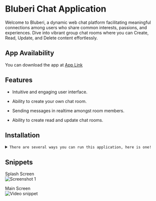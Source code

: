 # Bluberi Chat Application

Welcome to Bluberi, a dynamic web chat platform facilitating meaningful connections among users who share common interests, passions, and experiences. Dive into vibrant group chat rooms where you can Create, Read, Update, and Delete content effortlessly.

## App Availability

You can download the app at [App Link](https://github.com/carrot2803/Bluberi/tree/master)

## Features

-   Intuitive and engaging user interface.

-   Ability to create your own chat room.

-   Sending messages in realtime amongst room members.

-   Ability to create read and update chat rooms.

## Installation

<details>
<summary>
  <code>There are several ways you can run this application, here is one!</code>
</summary>

-   [Downloading repository as ZIP](https://github.com/carrot2803/Bluberi/archive/refs/heads/master.zip)
-   Running the following command in a terminal, provided the [GitHub CLI](https://cli.github.com/) has been previously installed:

```sh
git clone https://github.com/carrot2803/Bluberi.git
```

<code>Install Flask and dependencies: </code>

Run the following command to install the required dependencies:

```sh
pip install -r requirements.txt
```

Initialize the app:

```sh
flask init
```

Run the app:

```sh
flask run
```

</details>

## Snippets

Splash Screen<br/>
![Screenshot 1](assets/snippets/snippet1.png)

Main Screen<br/>
![Video snippet](assets/snippets/snippet2.gif)
